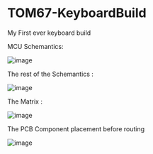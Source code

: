 # TOM67-KeyboardBuild
 My First ever keyboard build
 
 
 MCU Schemantics:
 
 
 ![image](https://user-images.githubusercontent.com/56707661/150391512-9a9f3b1c-709b-43bd-9b0e-8fb68b24a0c2.png)
 
 
 
 The rest of the Schemantics :
 
 ![image](https://user-images.githubusercontent.com/56707661/150391838-61bae4ec-e24b-4e53-9ed1-1edfb1a2b764.png)



The Matrix :


![image](https://user-images.githubusercontent.com/56707661/150391916-9db2b315-71d1-4acf-a4b6-8bd57f42f475.png)


The PCB Component placement before routing

![image](https://user-images.githubusercontent.com/56707661/150570718-e26adf7b-2707-4287-aadb-fcb7cb9b94b1.png)



